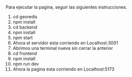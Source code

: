 Para ejecutar la pagina, seguir las siguientes instrucciones. 
1. cd georedis
2. npm install
3. cd backend
4. npm install
5. npm start
6. Ahora el servidor esta corriendo en Localhost:3001
7. Abrimos una terminal nueva sin cerrar la anterior
8. cd frontend
9. npm install
10. npm run dev
11. Ahora la pagina esta corriendo en Localhost:5173
